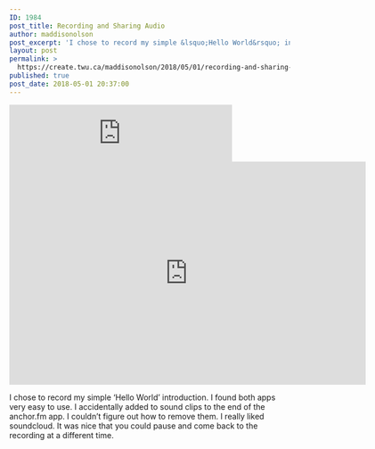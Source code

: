 ```yaml
---
ID: 1984
post_title: Recording and Sharing Audio
author: maddisonolson
post_excerpt: 'I chose to record my simple &lsquo;Hello World&rsquo; introduction. I found both apps very easy to use. I accidentally added to sound clips to the end of the anchor.fm app. I couldn&rsquo;t figure out how to remove them. I really liked soundcloud. It was nice that you could pause and come back to the recording &hellip; <p><a href="https://create.twu.ca/maddisonolson/2018/05/01/recording-and-sharing-audio/">+<span>  Read More</span></a></p>'
layout: post
permalink: >
  https://create.twu.ca/maddisonolson/2018/05/01/recording-and-sharing-audio/
published: true
post_date: 2018-05-01 20:37:00
---
```

<iframe class="wp-embedded-content" sandbox="allow-scripts" security="restricted" src="https://anchor.fm/maddison-couturier/embed#?secret=NB2xpDHOoU" data-secret="NB2xpDHOoU" height="102px" width="400px" frameborder="0" scrolling="no"></iframe>

<iframe width="640" height="400" scrolling="no" frameborder="no" src="https://w.soundcloud.com/player/?visual=true&#038;url=https%3A%2F%2Fapi.soundcloud.com%2Ftracks%2F437075634&%23038;show_artwork=true&%23038;maxwidth=640&%23038;maxheight=960&%23038;dnt=1&%23038;secret_token=s-LRgTc"></iframe>

I chose to record my simple &#8216;Hello World&#8217; introduction. I found both apps very easy to use. I accidentally added to sound clips to the end of the anchor.fm app. I couldn&#8217;t figure out how to remove them. I really liked soundcloud. It was nice that you could pause and come back to the recording at a different time.